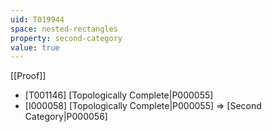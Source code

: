 ```yaml
---
uid: T019944
space: nested-rectangles
property: second-category
value: true
---
```

[[Proof]]

* [T001146] [Topologically Complete|P000055]
* [I000058] [Topologically Complete|P000055] => [Second Category|P000056]

